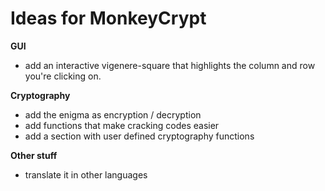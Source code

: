 Ideas for MonkeyCrypt
=====================

**GUI**
+ add an interactive vigenere-square that highlights the column and row you're clicking on.


**Cryptography**
+ add the enigma as encryption / decryption
+ add functions that make cracking codes easier
+ add a section with user defined cryptography functions

**Other stuff**
+ translate it in other languages
